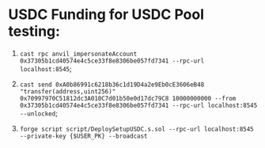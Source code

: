 # USDC Funding for USDC Pool testing:

1. `cast rpc anvil_impersonateAccount 0x37305b1cd40574e4c5ce33f8e8306be057fd7341 --rpc-url localhost:8545`;

2. `cast send 0xA0b86991c6218b36c1d19D4a2e9Eb0cE3606eB48 "transfer(address,uint256)" 0x70997970C51812dc3A010C7d01b50e0d17dc79C8 10000000000 --from 0x37305b1cd40574e4c5ce33f8e8306be057fd7341 --rpc-url localhost:8545 --unlocked`;

3. `forge script script/DeploySetupUSDC.s.sol --rpc-url localhost:8545 --private-key {$USER_PK} --broadcast`

